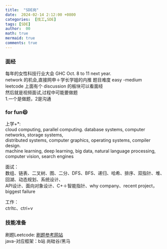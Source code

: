 ```yaml
---
title:  "SDE岗"
date:  2024-02-14 2:12:00 +0800
categories:  [找工,SDE] 
tags: [SDE]     
author:  00                    
math: true
mermaid: true
comments: true
---
```

### 面经
每年的女性科技行业大会 GHC Oct. 8 to 11 next year.<br>
network 的机会,直接网申＋学长学姐的内推
题目难度 easy -medium<br>
leetcode 上面有个 discussion 的板块可以看面经<br>
然后就是视频面试,过程中可能要做题<br>
1.一个是做题，2是沟通<br>

### for fun😄

上学+*:<br>
cloud computing, parallel computing. database systems, computer networks, storage systems, <br>
distributed systems, computer graphics, operating systems, compiler design.<br>
machine learning, deep learning, big data, natural language processing,<br>
computer vision, search engines<br>

面试：<br>
数组、链表、二叉树、图、二分、DFS、BFS、递归、哈希、排序、双指针、堆、回湖、动态规划、系统设计、<br>
API设计、面向对象设计、C+＋智能指针、why company、recent project，biggest failure<br>

工作：<br>
ctrltc、ctri+v<br>

### 技能准备
刷题Leetcode:
[刷题参考网站](https://www.programmercarl.com/)<br>
java-对应框架：b站 尚硅谷/黑马 <br>
